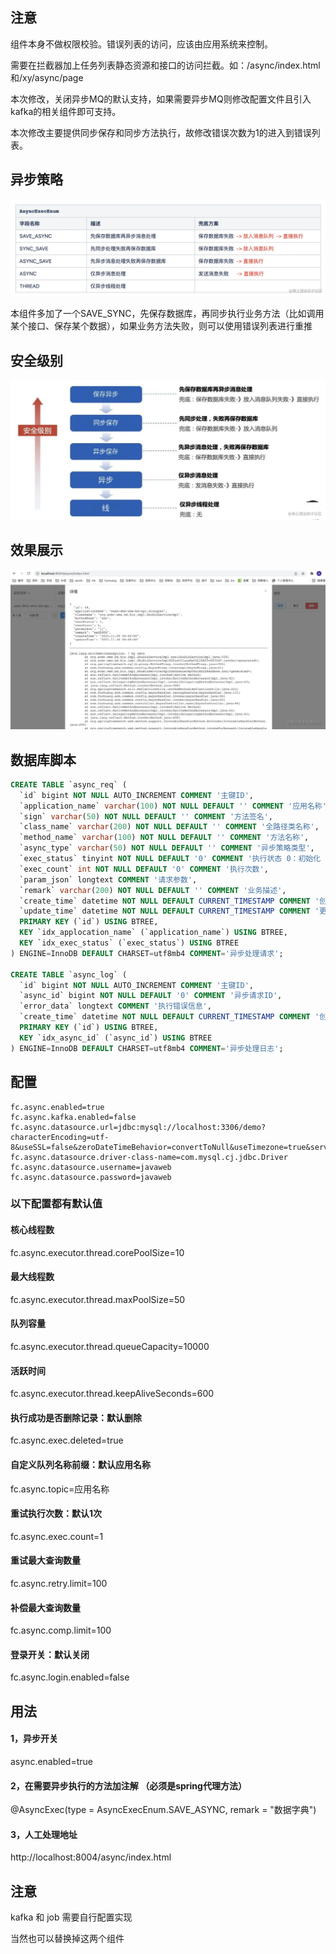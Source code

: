 ## 注意
组件本身不做权限校验。错误列表的访问，应该由应用系统来控制。

需要在拦截器加上任务列表静态资源和接口的访问拦截。如：/async/index.html和/xy/async/page

本次修改，关闭异步MQ的默认支持，如果需要异步MQ则修改配置文件且引入kafka的相关组件即可支持。

本次修改主要提供同步保存和同步方法执行，故修改错误次数为1的进入到错误列表。


## 异步策略
![image](doc/async_strategy.png)

本组件多加了一个SAVE_SYNC，先保存数据库，再同步执行业务方法（比如调用某个接口、保存某个数据），如果业务方法失败，则可以使用错误列表进行重推
## 安全级别
![image](doc/qa.png)


## 效果展示
![image](doc/show.png)


## 数据库脚本
``` sql
CREATE TABLE `async_req` (
  `id` bigint NOT NULL AUTO_INCREMENT COMMENT '主键ID',
  `application_name` varchar(100) NOT NULL DEFAULT '' COMMENT '应用名称',
  `sign` varchar(50) NOT NULL DEFAULT '' COMMENT '方法签名',
  `class_name` varchar(200) NOT NULL DEFAULT '' COMMENT '全路径类名称',
  `method_name` varchar(100) NOT NULL DEFAULT '' COMMENT '方法名称',
  `async_type` varchar(50) NOT NULL DEFAULT '' COMMENT '异步策略类型',
  `exec_status` tinyint NOT NULL DEFAULT '0' COMMENT '执行状态 0：初始化 1：执行失败 2：执行成功',
  `exec_count` int NOT NULL DEFAULT '0' COMMENT '执行次数',
  `param_json` longtext COMMENT '请求参数',
  `remark` varchar(200) NOT NULL DEFAULT '' COMMENT '业务描述',
  `create_time` datetime NOT NULL DEFAULT CURRENT_TIMESTAMP COMMENT '创建时间',
  `update_time` datetime NOT NULL DEFAULT CURRENT_TIMESTAMP COMMENT '更新时间',
  PRIMARY KEY (`id`) USING BTREE,
  KEY `idx_applocation_name` (`application_name`) USING BTREE,
  KEY `idx_exec_status` (`exec_status`) USING BTREE
) ENGINE=InnoDB DEFAULT CHARSET=utf8mb4 COMMENT='异步处理请求';

CREATE TABLE `async_log` (
  `id` bigint NOT NULL AUTO_INCREMENT COMMENT '主键ID',
  `async_id` bigint NOT NULL DEFAULT '0' COMMENT '异步请求ID',
  `error_data` longtext COMMENT '执行错误信息',
  `create_time` datetime NOT NULL DEFAULT CURRENT_TIMESTAMP COMMENT '创建时间',
  PRIMARY KEY (`id`) USING BTREE,
  KEY `idx_async_id` (`async_id`) USING BTREE
) ENGINE=InnoDB DEFAULT CHARSET=utf8mb4 COMMENT='异步处理日志';
```


## 配置
```properties
fc.async.enabled=true
fc.async.kafka.enabled=false
fc.async.datasource.url=jdbc:mysql://localhost:3306/demo?characterEncoding=utf-8&useSSL=false&zeroDateTimeBehavior=convertToNull&useTimezone=true&serverTimezone=GMT%2B8
fc.async.datasource.driver-class-name=com.mysql.cj.jdbc.Driver
fc.async.datasource.username=javaweb
fc.async.datasource.password=javaweb
```

### 以下配置都有默认值
#### 核心线程数
fc.async.executor.thread.corePoolSize=10
#### 最大线程数
fc.async.executor.thread.maxPoolSize=50
#### 队列容量
fc.async.executor.thread.queueCapacity=10000
#### 活跃时间
fc.async.executor.thread.keepAliveSeconds=600

#### 执行成功是否删除记录：默认删除
fc.async.exec.deleted=true
 
#### 自定义队列名称前缀：默认应用名称
fc.async.topic=应用名称
 
#### 重试执行次数：默认1次
fc.async.exec.count=1
 
#### 重试最大查询数量
fc.async.retry.limit=100

#### 补偿最大查询数量
fc.async.comp.limit=100

#### 登录开关：默认关闭
fc.async.login.enabled=false


## 用法
#### 1，异步开关
async.enabled=true

#### 2，在需要异步执行的方法加注解 （必须是spring代理方法）
@AsyncExec(type = AsyncExecEnum.SAVE_ASYNC, remark = "数据字典")

#### 3，人工处理地址
http://localhost:8004/async/index.html



## 注意 
kafka 和 job  需要自行配置实现<br>

当然也可以替换掉这两个组件



